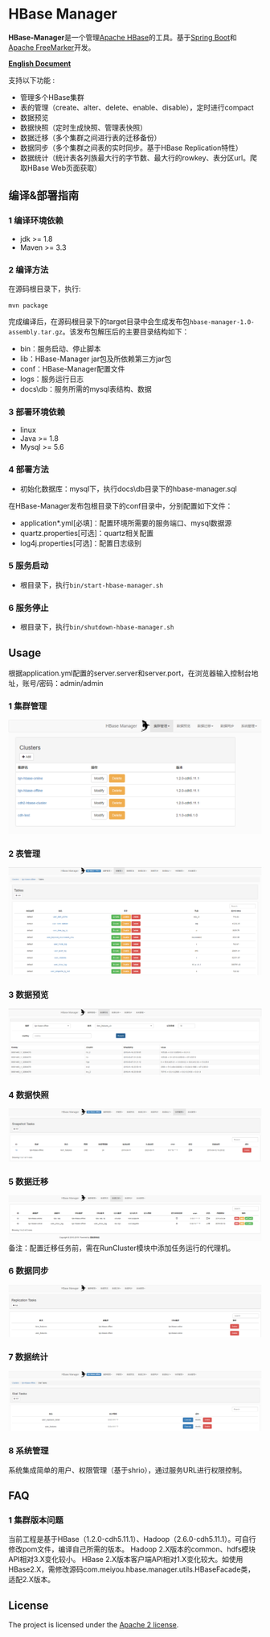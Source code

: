 HBase Manager
=============


**HBase-Manager**是一个管理[Apache HBase](http://hbase.apache.org)的工具。基于[Spring Boot](https://spring.io/projects/spring-boot/)和[Apache FreeMarker](https://freemarker.apache.org/)开发。 

[**English Document**](./README_EN.md)

支持以下功能 :

 - 管理多个HBase集群
 - 表的管理（create、alter、delete、enable、disable），定时进行compact
 - 数据预览
 - 数据快照（定时生成快照、管理表快照）
 - 数据迁移（多个集群之间进行表的迁移备份）
 - 数据同步（多个集群之间表的实时同步。基于HBase Replication特性）
 - 数据统计（统计表各列族最大行的字节数、最大行的rowkey、表分区url。爬取HBase Web页面获取）



## 编译&部署指南

### 1 编译环境依赖 

- jdk >= 1.8
- Maven >= 3.3

### 2 编译方法

在源码根目录下，执行:

`mvn package`

完成编译后，在源码根目录下的target目录中会生成发布包`hbase-manager-1.0-assembly.tar.gz`。该发布包解压后的主要目录结构如下：  

- bin：服务启动、停止脚本
- lib：HBase-Manager jar包及所依赖第三方jar包
- conf：HBase-Manager配置文件
- logs：服务运行日志
- docs\db：服务所需的mysql表结构、数据

### 3 部署环境依赖  

- linux
- Java >= 1.8
- Mysql >= 5.6

### 4 部署方法
- 初始化数据库：mysql下，执行docs\db目录下的hbase-manager.sql

在HBase-Manager发布包根目录下的conf目录中，分别配置如下文件：
- application*.yml[必填]：配置环境所需要的服务端口、mysql数据源
- quartz.properties[可选]：quartz相关配置
- log4j.properties[可选]：配置日志级别

### 5 服务启动

- 根目录下，执行`bin/start-hbase-manager.sh`

### 6 服务停止

- 根目录下，执行`bin/shutdown-hbase-manager.sh`



## Usage
根据application.yml配置的server.server和server.port，在浏览器输入控制台地址，账号/密码：admin/admin

### 1 集群管理

![cluster](https://raw.githubusercontent.com/MeetYouDevs/hbase-manager/master/docs/img/cluster.png)

### 2 表管理

![table](https://github.com/MeetYouDevs/hbase-manager/raw/master/docs/img/table.png)


### 3 数据预览

![data-view](https://github.com/MeetYouDevs/hbase-manager/raw/master/docs/img/data-view.png)

### 4 数据快照

![snapshot](https://github.com/MeetYouDevs/hbase-manager/raw/master/docs/img/snapshot.png)

### 5 数据迁移

![migration](https://github.com/MeetYouDevs/hbase-manager/raw/master/docs/img/migration.png)
备注：配置迁移任务前，需在RunCluster模块中添加任务运行的代理机。

### 6 数据同步

![replication](https://github.com/MeetYouDevs/hbase-manager/raw/master/docs/img/replication.png)

### 7 数据统计

![stat](https://github.com/MeetYouDevs/hbase-manager/raw/master/docs/img/stat.png)

### 8 系统管理
系统集成简单的用户、权限管理（基于shrio），通过服务URL进行权限控制。



## FAQ

### 1 集群版本问题
当前工程是基于HBase（1.2.0-cdh5.11.1）、Hadoop（2.6.0-cdh5.11.1）。可自行修改pom文件，编译自己所需的版本。
Hadoop 2.X版本的common、hdfs模块API相对3.X变化较小。
HBase 2.X版本客户端API相对1.X变化较大。如使用HBase2.X，需修改源码com.meiyou.hbase.manager.utils.HBaseFacade类，适配2.X版本。


## License
The project is licensed under the [Apache 2 license](http://www.apache.org/licenses/LICENSE-2.0).

